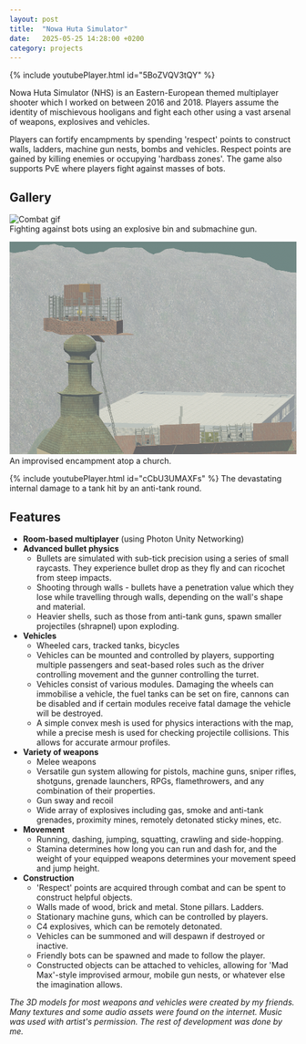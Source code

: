 ```yaml
---
layout: post
title:  "Nowa Huta Simulator"
date:   2025-05-25 14:28:00 +0200
category: projects
---
```

{% include youtubePlayer.html id="5BoZVQV3tQY" %}

Nowa Huta Simulator (NHS) is an Eastern-European themed multiplayer shooter which I worked on between 2016 and 2018.
Players assume the identity of mischievous hooligans and fight each other using a vast arsenal of weapons, explosives and vehicles.

Players can fortify encampments by spending 'respect' points to construct walls, ladders, machine gun nests, bombs and vehicles.
Respect points are gained by killing enemies or occupying 'hardbass zones'. The game also supports PvE where players fight against masses of bots.

## Gallery
![Combat gif](/assets/nhs-bin.webp)\
Fighting against bots using an explosive bin and submachine gun.

![Church encampment](/assets/nhs-church.png)\
An improvised encampment atop a church.

{% include youtubePlayer.html id="cCbU3UMAXFs" %}
The devastating internal damage to a tank hit by an anti-tank round.

## Features
- **Room-based multiplayer** (using Photon Unity Networking)
- **Advanced bullet physics**
  - Bullets are simulated with sub-tick precision using a series of small raycasts. They experience bullet drop as they fly and can ricochet from steep impacts.
  - Shooting through walls - bullets have a penetration value which they lose while travelling through walls, depending on the wall's shape and material.
  - Heavier shells, such as those from anti-tank guns, spawn smaller projectiles (shrapnel) upon exploding.
- **Vehicles**
  - Wheeled cars, tracked tanks, bicycles
  - Vehicles can be mounted and controlled by players, supporting multiple passengers and seat-based roles such as the driver controlling movement and the gunner controlling the turret.
  - Vehicles consist of various modules. Damaging the wheels can immobilise a vehicle, the fuel tanks can be set on fire, cannons can be disabled and if certain modules receive fatal damage the vehicle will be destroyed.
  - A simple convex mesh is used for physics interactions with the map, while a precise mesh is used for checking projectile collisions. This allows for accurate armour profiles.
- **Variety of weapons**
  - Melee weapons
  - Versatile gun system allowing for pistols, machine guns, sniper rifles, shotguns, grenade launchers, RPGs, flamethrowers, and any combination of their properties.
  - Gun sway and recoil
  - Wide array of explosives including gas, smoke and anti-tank grenades, proximity mines, remotely detonated sticky mines, etc.
- **Movement**
  - Running, dashing, jumping, squatting, crawling and side-hopping.
  - Stamina determines how long you can run and dash for, and the weight of your equipped weapons determines your movement speed and jump height.
- **Construction**
  - 'Respect' points are acquired through combat and can be spent to construct helpful objects.
  - Walls made of wood, brick and metal. Stone pillars. Ladders.
  - Stationary machine guns, which can be controlled by players.
  - C4 explosives, which can be remotely detonated.
  - Vehicles can be summoned and will despawn if destroyed or inactive.
  - Friendly bots can be spawned and made to follow the player.
  - Constructed objects can be attached to vehicles, allowing for 'Mad Max'-style improvised armour, mobile gun nests, or whatever else the imagination allows.

*The 3D models for most weapons and vehicles were created by my friends. Many textures and some audio assets were found on the internet. Music was used with artist's permission. The rest of development was done by me.*
